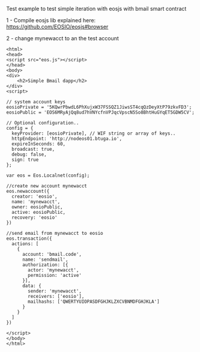 Test example to test simple iteration with eosjs with bmail smart contract

1 - Compile eosjs lib explained here: https://github.com/EOSIO/eosjs#browser

2 - change mynewacct to an the test account

```
<html>
<head>
<script src="eos.js"></script>
</head>
<body>
<div>
    <h2>Simple Bmail dapp</h2>
</div>
<script>

// system account keys
eosioPrivate = '5KQwrPbwdL6PhXujxW37FSSQZ1JiwsST4cqQzDeyXtP79zkvFD3';
eosioPublic = 'EOS6MRyAjQq8ud7hVNYcfnVPJqcVpscN5So8BhtHuGYqET5GDW5CV';

// Optional configuration..
config = {
  keyProvider: [eosioPrivate], // WIF string or array of keys..
  httpEndpoint: 'http://nodeos01.btuga.io',
  expireInSeconds: 60,
  broadcast: true,
  debug: false,
  sign: true
};

var eos = Eos.Localnet(config);

//create new account mynewacct
eos.newaccount({
  creator: 'eosio',
  name: 'mynewacct',
  owner: eosioPublic,
  active: eosioPublic,
  recovery: 'eosio'
})

//send email from mynewacct to eosio
eos.transaction({
  actions: [
    {
      account: 'bmail.code',
      name: 'sendmail',
      authorization: [{
        actor: 'mynewacct',
        permission: 'active'
      }],
      data: {
        sender: 'mynewacct',
        receivers: ['eosio'],
        mailhashs: ['QWERTYUIOPASDFGHJKLZXCVBNMDFGHJKLA']
      }
    }
  ]
})

</script>
</body>
</html>
```

